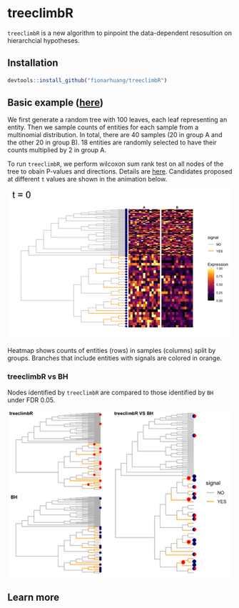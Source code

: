 
# treeclimbR

`treeclimbR` is a new algorithm to pinpoint the data-dependent resosultion on hierarchcial hypotheses.

## Installation
``` r
devtools::install_github("fionarhuang/treeclimbR")
```

## Basic example ([here](https://fionarhuang.github.io/treeclimbR_toy_example/toy_signal.html))

We first generate a random tree with 100 leaves, each leaf representing an entity. Then we sample counts of entities for each sample from a multinomial distribution. In total, there are 40 samples (20 in group A and the other 20 in group B). 18 entities are randomly selected to have their counts multiplied by 2 in group A.

To run `treeclimbR`, we perform wilcoxon sum rank test on all nodes of the tree to obain P-values and directions. Details are [here](https://fionarhuang.github.io/treeclimbR_toy_example/toy_signal.html). Candidates proposed at different `t` values are shown in the animation below.

<p align="center"> 
<img src="https://github.com/fionarhuang/treeclimbR_toy_example/blob/master/output/signal_cands.gif">
</p>

Heatmap shows counts of entities (rows) in samples (columns) split by groups. Branches that include entities with signals are colored in orange.

### treeclimbR vs BH
Nodes identified by `treeclimbR` are compared to those identified by `BH` under FDR 0.05.

<p align="center"> 
<img src="https://github.com/fionarhuang/treeclimbR_toy_example/blob/master/output/signal_result.png">
</p>

## Learn more
